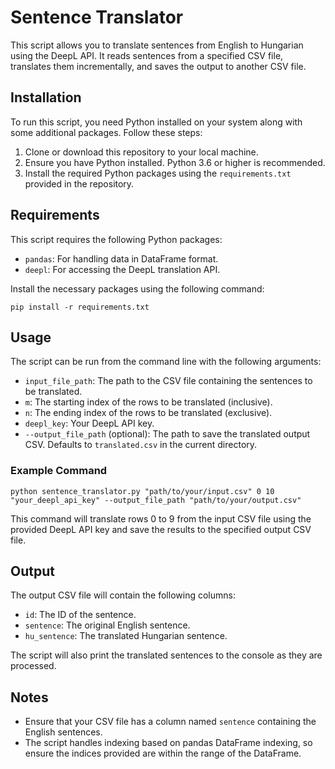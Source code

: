 # Sentence Translator

This script allows you to translate sentences from English to Hungarian using the DeepL API. It reads sentences from a specified CSV file, translates them incrementally, and saves the output to another CSV file.

## Installation

To run this script, you need Python installed on your system along with some additional packages. Follow these steps:

1. Clone or download this repository to your local machine.
2. Ensure you have Python installed. Python 3.6 or higher is recommended.
3. Install the required Python packages using the `requirements.txt` provided in the repository.

## Requirements

This script requires the following Python packages:

- `pandas`: For handling data in DataFrame format.
- `deepl`: For accessing the DeepL translation API.

Install the necessary packages using the following command:

```
pip install -r requirements.txt
```

## Usage

The script can be run from the command line with the following arguments:

- `input_file_path`: The path to the CSV file containing the sentences to be translated.
- `m`: The starting index of the rows to be translated (inclusive).
- `n`: The ending index of the rows to be translated (exclusive).
- `deepl_key`: Your DeepL API key.
- `--output_file_path` (optional): The path to save the translated output CSV. Defaults to `translated.csv` in the current directory.

### Example Command
```
python sentence_translator.py "path/to/your/input.csv" 0 10 "your_deepl_api_key" --output_file_path "path/to/your/output.csv"
```


This command will translate rows 0 to 9 from the input CSV file using the provided DeepL API key and save the results to the specified output CSV file.

## Output

The output CSV file will contain the following columns:

- `id`: The ID of the sentence.
- `sentence`: The original English sentence.
- `hu_sentence`: The translated Hungarian sentence.

The script will also print the translated sentences to the console as they are processed.

## Notes

- Ensure that your CSV file has a column named `sentence` containing the English sentences.
- The script handles indexing based on pandas DataFrame indexing, so ensure the indices provided are within the range of the DataFrame.
